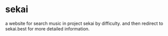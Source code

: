 # sekai
a website for search music in project sekai by difficulty.
and then redirect to sekai.best for more detailed information.
